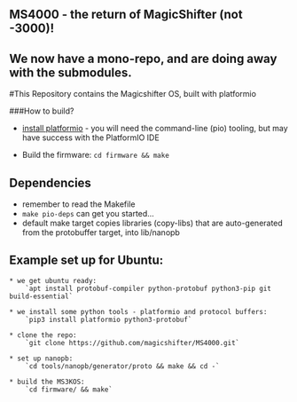 ## MS4000 - the return of MagicShifter (not -3000)!

## We now have a mono-repo, and are doing away with the submodules.

#This Repository contains the Magicshifter OS, built with platformio

###How to build?
 * [install platformio](http://platformio.org/#!/get-started) - you will need the command-line (pio) tooling, but may have success with the PlatformIO IDE

 * Build the firmware: `cd firmware && make`

## Dependencies
 * remember to read the Makefile
 * `make pio-deps` can get you started...
 * default make target copies libraries (copy-libs) that are auto-generated from the protobuffer target, into lib/nanopb

## Example set up for Ubuntu:

	* we get ubuntu ready:
		`apt install protobuf-compiler python-protobuf python3-pip git build-essential`

	* we install some python tools - platformio and protocol buffers:
		`pip3 install platformio python3-protobuf`

	* clone the repo:
		`git clone https://github.com/magicshifter/MS4000.git`

	* set up nanopb:
		`cd tools/nanopb/generator/proto && make && cd -`

	* build the MS3KOS:
		`cd firmware/ && make`

	

